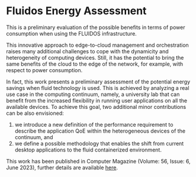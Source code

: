 # Fluidos Energy Assessment

This is a preliminary evaluation of the possible benefits in terms of power consumption when using the FLUIDOS infrastructure.

This innovative approach to edge-to-cloud management and orchestration raises many additional challenges to cope with the dynamicity and heterogeneity of computing devices. Still, it has the potential to bring the same benefits of the cloud to the edge of the network, for example, with respect to power consumption. 

In fact, this work presents a preliminary assessment of the potential energy savings when fluid technology is used. This is achieved by analyzing a real use case in the computing continuum, namely, a university lab that can benefit from the increased flexibility in running user applications on all the available devices. To achieve this goal, two additional minor contributions can be also envisioned: 

1) we introduce a new definition of the performance requirement to describe the application QoE within the heterogeneous devices of the continuum, and 
2) we define a possible methodology that enables the shift from current desktop applications to the fluid containerized environment.

This work has been published in Computer Magazine (Volume: 56, Issue: 6, June 2023), further details are available [here](https://ieeexplore.ieee.org/abstract/document/10132024).
